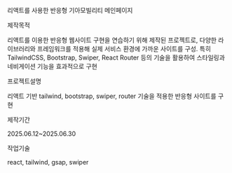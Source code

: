 리액트를 사용한 반응형 기아모빌리티 메인페이지

제작목적

리액트를 이용한 반응형 웹사이트 구현을 연습하기 위해 제작된 프로젝트로, 다양한 라이브러리와 프레임워크를 적용해 실제 서비스 환경에 가까운 사이트를 구성. 특히 TailwindCSS, Bootstrap, Swiper, React Router 등의 기술을 활용하여 스타일링과 네비게이션 기능을 효과적으로 구현

프로젝트설명

리액트 기반 tailwind, bootstrap, swiper, router 기술을 적용한 반응형 사이트를 구현

제작기간

2025.06.12~2025.06.30

작업기술

react, tailwind, gsap, swiper
